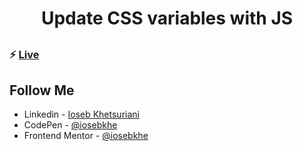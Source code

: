 ##

<h1 align="center"> Update CSS variables with JS </h1>

##

### ⚡ [Live](https://iosebkhe.github.io/Javascript30/03%20-%20CSS%20Variables/index.html)

## Follow Me

- Linkedin - [Ioseb Khetsuriani](https://www.linkedin.com/in/ioseb-khetsuriani-1831801b5/)
- CodePen - [@iosebkhe](https://codepen.io/iosebkhe)
- Frontend Mentor - [@iosebkhe](https://www.frontendmentor.io/profile/iosebkhe)

